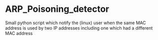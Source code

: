 # ARP_Poisoning_detector
Small python script which notify the (linux) user when the same MAC address is used by two IP addresses including one which had a different MAC address
